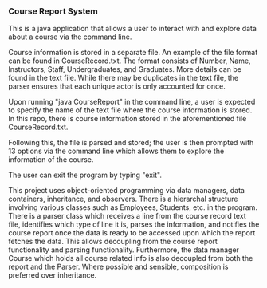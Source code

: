 ### Course Report System

This is a java application that allows a user to interact with and explore data about a course via the command line.

Course information is stored in a separate file. An example of the file format can be found in CourseRecord.txt.
The format consists of Number, Name, Instructors, Staff, Undergraduates, and Graduates. More details can be found in the text file.
While there may be duplicates in the text file, the parser ensures that each unique actor is only accounted for once.

Upon running "java CourseReport" in the command line, a user is expected to specify the name of the text file where the course information is stored. In this repo, there is course information stored in the aforementioned file CourseRecord.txt.

Following this, the file is parsed and stored; the user is then prompted with 13 options via the command line which allows them to explore the information of the course.

The user can exit the program by typing "exit".

This project uses object-oriented programming via data managers, data containers, inheritance, and observers. There is a hierarchal structure involving various classes such as Employees, Students, etc. in the program. There is a parser class which receives a line from the course record text file, identifies which type of line it is, parses the information, and notifies the course report once the data is ready to be accessed upon which the report fetches the data. This allows decoupling from the course report functionality and parsing functionality. Furthermore, the data manager Course which holds all course related info is also decoupled from both the report and the Parser. Where possible and sensible, composition is preferred over inheritance.
